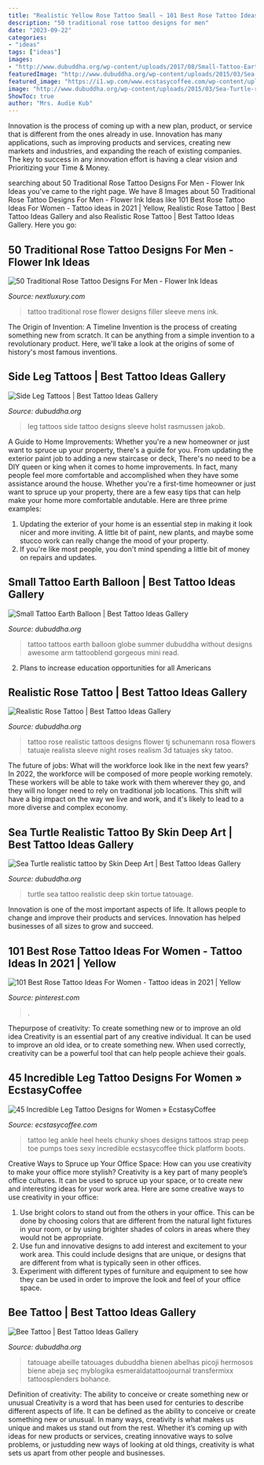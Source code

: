 ```yaml
---
title: "Realistic Yellow Rose Tattoo Small ~ 101 Best Rose Tattoo Ideas For Women"
description: "50 traditional rose tattoo designs for men"
date: "2023-09-22"
categories:
- "ideas"
tags: ["ideas"]
images:
- "http://www.dubuddha.org/wp-content/uploads/2017/08/Small-Tattoo-Earth-Balloon-by-Galata-Tattoo-728x728.jpg"
featuredImage: "http://www.dubuddha.org/wp-content/uploads/2015/03/Sea-Turtle-realistic-tattoo-by-Skin-Deep-Art.jpg"
featured_image: "https://i1.wp.com/www.ecstasycoffee.com/wp-content/uploads/2016/11/Elegance-of-Tat-Art.jpg?resize=600,600"
image: "http://www.dubuddha.org/wp-content/uploads/2015/03/Sea-Turtle-realistic-tattoo-by-Skin-Deep-Art.jpg"
ShowToc: true
author: "Mrs. Audie Kub"
---
```



Innovation is the process of coming up with a new plan, product, or service that is different from the ones already in use. Innovation has many applications, such as improving products and services, creating new markets and industries, and expanding the reach of existing companies. The key to success in any innovation effort is having a clear vision and Prioritizing your Time & Money.

	

		
searching about 50 Traditional Rose Tattoo Designs For Men - Flower Ink Ideas you've came to the right page. We have 8 Images about 50 Traditional Rose Tattoo Designs For Men - Flower Ink Ideas like 101 Best Rose Tattoo Ideas For Women - Tattoo ideas in 2021 | Yellow, Realistic Rose Tattoo | Best Tattoo Ideas Gallery and also Realistic Rose Tattoo | Best Tattoo Ideas Gallery. Here you go:
		
    
## 50 Traditional Rose Tattoo Designs For Men - Flower Ink Ideas

<img loading=lazy src="http://nextluxury.com/wp-content/uploads/mens-traditional-rose-flower-sleeve-tattoo-with-filler-design.jpg" onerror="this.onerror=null;this.src='https://tse4.mm.bing.net/th?id=OIP.g3EdS_hazzji4QX1AyA9VgHaHa&amp;pid=15.1';" alt="50 Traditional Rose Tattoo Designs For Men - Flower Ink Ideas">

_Source: nextluxury.com_

>tattoo traditional rose flower designs filler sleeve mens ink. 

	

The Origin of Invention: A Timeline
Invention is the process of creating something new from scratch. It can be anything from a simple invention to a revolutionary product. Here, we'll take a look at the origins of some of history's most famous inventions.

    
## Side Leg Tattoos | Best Tattoo Ideas Gallery

<img loading=lazy src="http://www.dubuddha.org/wp-content/uploads/2016/09/Side-Leg-Tattoos-by-Jakob-Holst-Rasmussen-728x878.jpg" onerror="this.onerror=null;this.src='https://tse4.mm.bing.net/th?id=OIP.UTsHcyde4aN86ucfVSPIBQHaI7&amp;pid=15.1';" alt="Side Leg Tattoos | Best Tattoo Ideas Gallery">

_Source: dubuddha.org_

>leg tattoos side tattoo designs sleeve holst rasmussen jakob. 

	

A Guide to Home Improvements: Whether you're a new homeowner or just want to spruce up your property, there's a guide for you. From updating the exterior paint job to adding a new staircase or deck,
There's no need to be a DIY queen or king when it comes to home improvements. In fact, many people feel more comfortable and accomplished when they have some assistance around the house. Whether you're a first-time homeowner or just want to spruce up your property, there are a few easy tips that can help make your home more comfortable andutable. Here are three prime examples: 
1) Updating the exterior of your home is an essential step in making it look nicer and more inviting. A little bit of paint, new plants, and maybe some stucco work can really change the mood of your property. 
2) If you're like most people, you don't mind spending a little bit of money on repairs and updates.

    
## Small Tattoo Earth Balloon | Best Tattoo Ideas Gallery

<img loading=lazy src="http://www.dubuddha.org/wp-content/uploads/2017/08/Small-Tattoo-Earth-Balloon-by-Galata-Tattoo-728x728.jpg" onerror="this.onerror=null;this.src='https://tse4.mm.bing.net/th?id=OIP.lQLEMvksd-hTW4AuYoOp2AHaHa&amp;pid=15.1';" alt="Small Tattoo Earth Balloon | Best Tattoo Ideas Gallery">

_Source: dubuddha.org_

>tattoo tattoos earth balloon globe summer dubuddha without designs awesome arm tattooblend gorgeous mini read. 

	

2. Plans to increase education opportunities for all Americans 

    
## Realistic Rose Tattoo | Best Tattoo Ideas Gallery

<img loading=lazy src="http://www.dubuddha.org/wp-content/uploads/2015/10/Realistic-Rose-Tattoo-by-TJ-Schunemann.jpg" onerror="this.onerror=null;this.src='https://tse1.mm.bing.net/th?id=OIP.5GV-jHK2Rxfon8tcrWTvsgHaHa&amp;pid=15.1';" alt="Realistic Rose Tattoo | Best Tattoo Ideas Gallery">

_Source: dubuddha.org_

>tattoo rose realistic tattoos designs flower tj schunemann rosa flowers tatuaje realista sleeve night roses realism 3d tatuajes sky tatoo. 

	

The future of jobs: What will the workforce look like in the next few years?
In 2022, the workforce will be composed of more people working remotely. These workers will be able to take work with them wherever they go, and they will no longer need to rely on traditional job locations. This shift will have a big impact on the way we live and work, and it's likely to lead to a more diverse and complex economy.

    
## Sea Turtle Realistic Tattoo By Skin Deep Art | Best Tattoo Ideas Gallery

<img loading=lazy src="http://www.dubuddha.org/wp-content/uploads/2015/03/Sea-Turtle-realistic-tattoo-by-Skin-Deep-Art.jpg" onerror="this.onerror=null;this.src='https://tse2.mm.bing.net/th?id=OIP.ycS3CELxScWCQDU9YEwUsAHaKy&amp;pid=15.1';" alt="Sea Turtle realistic tattoo by Skin Deep Art | Best Tattoo Ideas Gallery">

_Source: dubuddha.org_

>turtle sea tattoo realistic deep skin tortue tatouage. 

	

Innovation is one of the most important aspects of life. It allows people to change and improve their products and services. Innovation has helped businesses of all sizes to grow and succeed.

    
## 101 Best Rose Tattoo Ideas For Women - Tattoo Ideas In 2021 | Yellow

<img loading=lazy src="https://i.pinimg.com/736x/50/32/c2/5032c23c49ff5378c1094b1b5003d059.jpg" onerror="this.onerror=null;this.src='https://tse3.mm.bing.net/th?id=OIP.cP-CvvvWMe4daLe7msTnRQHaJ3&amp;pid=15.1';" alt="101 Best Rose Tattoo Ideas For Women - Tattoo ideas in 2021 | Yellow">

_Source: pinterest.com_

>. 

	

Thepurpose of creativity: To create something new or to improve an old idea
Creativity is an essential part of any creative individual. It can be used to improve an old idea, or to create something new. When used correctly, creativity can be a powerful tool that can help people achieve their goals.

    
## 45 Incredible Leg Tattoo Designs For Women » EcstasyCoffee

<img loading=lazy src="https://i1.wp.com/www.ecstasycoffee.com/wp-content/uploads/2016/11/Elegance-of-Tat-Art.jpg?resize=600,600" onerror="this.onerror=null;this.src='https://tse1.mm.bing.net/th?id=OIP.QjPQzKcKyCq_rwDooUkuQQHaHa&amp;pid=15.1';" alt="45 Incredible Leg Tattoo Designs for Women » EcstasyCoffee">

_Source: ecstasycoffee.com_

>tattoo leg ankle heel heels chunky shoes designs tattoos strap peep toe pumps toes sexy incredible ecstasycoffee thick platform boots. 

	

Creative Ways to Spruce up Your Office Space: How can you use creativity to make your office more stylish?
Creativity is a key part of many people’s office cultures. It can be used to spruce up your space, or to create new and interesting ideas for your work area. Here are some creative ways to use creativity in your office: 
1. Use bright colors to stand out from the others in your office. This can be done by choosing colors that are different from the natural light fixtures in your room, or by using brighter shades of colors in areas where they would not be appropriate. 
2. Use fun and innovative designs to add interest and excitement to your work area. This could include designs that are unique, or designs that are different from what is typically seen in other offices. 
3. Experiment with different types of furniture and equipment to see how they can be used in order to improve the look and feel of your office space.

    
## Bee Tattoo | Best Tattoo Ideas Gallery

<img loading=lazy src="http://www.dubuddha.org/wp-content/uploads/2018/05/Bee-Tattoo-by-Chang.jpg" onerror="this.onerror=null;this.src='https://tse1.mm.bing.net/th?id=OIP.uTvn2Pi-4R2W4OAX1gUtkQHaHa&amp;pid=15.1';" alt="Bee Tattoo | Best Tattoo Ideas Gallery">

_Source: dubuddha.org_

>tatouage abeille tatouages dubuddha bienen abelhas picoji hermosos biene abeja seç myblogika esmeraldatattoojournal transfermixx tattoosplenders bohance. 

	

Definition of creativity: The ability to conceive or create something new or unusual
Creativity is a word that has been used for centuries to describe different aspects of life. It can be defined as the ability to conceive or create something new or unusual. In many ways, creativity is what makes us unique and makes us stand out from the rest. Whether it’s coming up with ideas for new products or services, creating innovative ways to solve problems, or justudding new ways of looking at old things, creativity is what sets us apart from other people and businesses.


